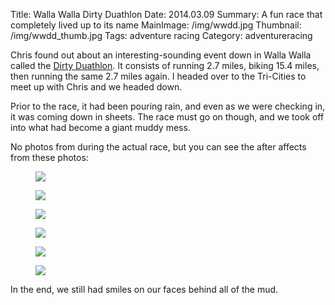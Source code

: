 Title: Walla Walla Dirty Duathlon
Date: 2014.03.09
Summary: A fun race that completely lived up to its name
MainImage: /img/wwdd.jpg
Thumbnail: /img/wwdd_thumb.jpg
Tags: adventure racing
Category: adventureracing

Chris found out about an interesting-sounding event down in Walla Walla called the [Dirty Duathlon][WWDD]. It consists of running 2.7 miles, biking 15.4 miles, then running the same 2.7 miles again. I headed over to the Tri-Cities to meet up with Chris and we headed down.

Prior to the race, it had been pouring rain, and even as we were checking in, it was coming down in sheets. The race must go on though, and we took off into what had become a giant muddy mess.

No photos from during the actual race, but you can see the after affects from these photos:

<p>
<figure><img src="/img/outdoors/wwdd/bikes.jpg" class="largeimg" />
</figure>
</p>

<p>
<figure><img src="/img/outdoors/wwdd/crank.jpg" class="largeimg" />
</figure>
</p>

<p>
<figure><img src="/img/outdoors/wwdd/derailleur.jpg" class="largeimg" />
</figure>
</p>

<p>
<figure><img src="/img/outdoors/wwdd/dirtyface.jpg" class="largeimg" />
</figure>
</p>

<p>
<figure><img src="/img/outdoors/wwdd/dirtylegs.jpg" class="largeimg" />
</figure>
</p>

<p>
<figure><img src="/img/outdoors/wwdd/smiling.jpg" class="largeimg" />
</figure>
</p>

In the end, we still had smiles on our faces behind all of the mud.

[WWDD]: https://www.facebook.com/WallaWallaDirtyDuathlon/
